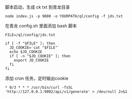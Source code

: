 脚本启动，生成 ck txt 到青龙目录

```node index.js -p 9000 -o YOURPATH/ql/config -f jds.txt```

在青龙 config.sh 里面添加 bash 脚本

```
FILE=/ql/config/jds.txt

if [ -f "$FILE" ]; then
  JD_COOKIE=`cat "$FILE"`
  echo $JD_COOKIE
  if [ -n "$JD_COOKIE" ]; then
    export JD_COOKIE
  fi
fi
```
添加 cron 任务，定时输出cookie

```* 0/3 * * * /usr/bin/curl -fsSL 'http://127.0.0.1:9002/api/v1/generate' > /dev/null 2>&1```
